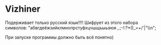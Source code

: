 # Vizhiner

Подерживает только русский язык!!!!
Шифрует из этого набора символов: "абвгдеёжзийклмнопрстуфхцчшщъыьэюя ,.;-!:?*()_=+/'|\"\\\n";

При запуске программы должно быть всё понятно)
